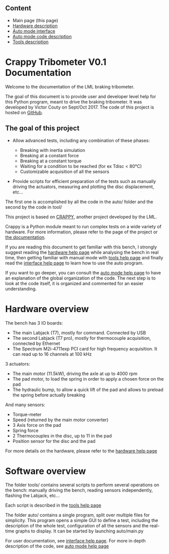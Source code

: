 Content
-------

* Main page (this page)
* [Hardware description](hardware.html)
* [Auto mode interface](interface.html)
* [Auto mode code description](auto.html)
* [Tools description](tools.html)

Crappy Tribometer V0.1 Documentation
====================================

Welcome to the documentation of the LML braking tribometer.

The goal of this document is to provide user and developer level help for
this Python program, meant to drive the braking tribometer.
It was developed by Victor Couty on Sept/Oct 2017.
The code of this project is hosted on
[GitHub](https://github.com/LaboratoireMecaniqueLille/Tribo.git).

The goal of this project
------------------------
* Allow advanced tests, including any combination of these phases:
    * Breaking with inertia simulation
    * Breaking at a constant force
    * Breaking at a constant torque
    * Waiting for a condition to be reached (for ex Tdisc < 80°C)
    * Customizable acquisition of all the sensors

* Provide scripts for efficient preparation of the tests such as manually
  driving the actuators, measuring and plotting the disc displacement, etc...

The first one is accomplished by all the code in the auto/ folder and
the second by the code in tool/

This project is based on
[CRAPPY](https://github.com/LaboratoireMecaniqueLille/crappy.git),
another project developed by the LML.

Crappy is a Python module meant to run complex tests on a wide variety of
hardware. For more information, please refer to the page of the project or
[the documentation](https://crappy.readthedocs.io/en/latest/).

If you are reading this document to get familiar with this bench,
I strongly suggest reading the [hardware help page](hardware.html) while
analysing the bench in real time, then getting familiar with manual mode
with [tools help page](tools.html) and finally read the
[interface help page](interface.html) to learn how to use the auto program.

If you want to go deeper, you can consult the
[auto mode help page](auto.html) to have an explanation of the global
organization of the code. The next step is to look at the code itself,
it is organized and commented for an easier understanding.

Hardware overview
=================

The bench has 3 IO boards:

* The main Labjack (T7), mostly for command. Connected by USB
* The second Labjack (T7 pro), mostly for thermocouple acquisition,
  connected by Ethernet
* The Spectrum M2i-4711exp PCI card for high frequency acquisition.
  It can read up to 16 channels at 100 kHz

3 actuators:

* The main motor (11.5kW), driving the axle at up to 4000 rpm
* The pad motor, to load the spring in order to apply a chosen
  force on the pad
* The hydraulic bump, to allow a quick lift of the pad and allows to
  preload the spring before actually breaking

And many sensors:

* Torque-meter
* Speed (returned by the main motor converter)
* 3 Axis force on the pad
* Spring force
* 2 Thermocouples in the disc, up to 11 in the pad
* Position sensor for the disc and the pad

For more details on the hardware, please refer to the
[hardware help page](hardware.html)

Software overview
=================
The folder tools/ contains several scripts to perform several operations on
the bench: manually driving the bench, reading sensors independently,
flashing the Labjack, etc...

Each script is described in the [tools help page](tools.md)

The folder auto/ contains a single program, split over multiple files for
simplicity. This program opens a simple GUI to define a test, including
the description of the whole test, configuration of all the sensors and
the real-time graphs to display. It can be started by launching auto/main.py

For user documentation, see [interface help page](interface.html).
For more in depth description of the code, see
[auto mode help page](auto.html)
